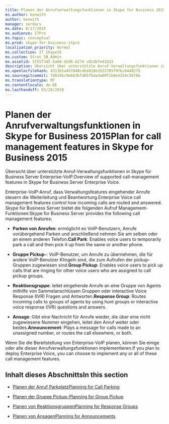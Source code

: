 ```yaml
---
title: Planen der Anrufverwaltungsfunktionen in Skype for Business 2015
ms.author: kenwith
author: kenwith
manager: serdars
ms.date: 8/17/2015
ms.audience: ITPro
ms.topic: conceptual
ms.prod: skype-for-business-itpro
localization_priority: Normal
ms.collection: IT_Skype16
ms.custom: Strat_SB_Admin
ms.assetid: 5f557345-5a04-45d6-b274-c02dbfe41b33
description: Übersicht über unterstützte Anruf-Verwaltungsfunktionen in Skype für Business Server Enterprise-VoIP.
ms.openlocfilehash: 4313b5a457048c4bdd10e3522705f9fbcb448275
ms.sourcegitcommit: 7d819bc9eb63bfd85f5dada09f1b8e5354c56f6b
ms.translationtype: MT
ms.contentlocale: de-DE
ms.lasthandoff: 03/28/2018
---
```

# <a name="plan-for-call-management-features-in-skype-for-business-2015"></a><span data-ttu-id="ebe57-103">Planen der Anrufverwaltungsfunktionen in Skype for Business 2015</span><span class="sxs-lookup"><span data-stu-id="ebe57-103">Plan for call management features in Skype for Business 2015</span></span>
 
<span data-ttu-id="ebe57-104">Übersicht über unterstützte Anruf-Verwaltungsfunktionen in Skype für Business Server Enterprise-VoIP.</span><span class="sxs-lookup"><span data-stu-id="ebe57-104">Overview of supported call-management features in Skype for Business Server Enterprise Voice.</span></span>
  
<span data-ttu-id="ebe57-105">Enterprise-VoIP-Anruf, dass Verwaltungsfeatures eingehender Anrufe steuern die Weiterleitung und Beantwortung.</span><span class="sxs-lookup"><span data-stu-id="ebe57-105">Enterprise Voice call management features control how incoming calls are routed and answered.</span></span> <span data-ttu-id="ebe57-106">Skype für Business Server bietet die folgenden Aufruf Management-Funktionen:</span><span class="sxs-lookup"><span data-stu-id="ebe57-106">Skype for Business Server provides the following call management features:</span></span> 
  
- <span data-ttu-id="ebe57-107">**Parken von Anrufen**: ermöglicht es VoIP-Benutzern, Anrufe vorübergehend Parken und anschließend nehmen Sie am selben oder an einem anderen Telefon.</span><span class="sxs-lookup"><span data-stu-id="ebe57-107">**Call Park**: Enables voice users to temporarily park a call and then pick it up from the same or another phone.</span></span>
    
- <span data-ttu-id="ebe57-108">**Gruppe Pickup-**: VoIP-Benutzer, um Anrufe zu übernehmen, die für andere VoIP-Benutzer Klingeln sind, die zum Aufrufen der pickup-Gruppen zugewiesen sind.</span><span class="sxs-lookup"><span data-stu-id="ebe57-108">**Group Pickup**: Enables voice users to pick up calls that are ringing for other voice users who are assigned to call pickup groups.</span></span>
    
- <span data-ttu-id="ebe57-109">**Reaktionsgruppe**: leitet eingehende Anrufe an eine Gruppe von Agents mithilfe von Sammelanschlüssen Gruppen oder interactive Voice Response (IVR) Fragen und Antworten.</span><span class="sxs-lookup"><span data-stu-id="ebe57-109">**Response Group**: Routes incoming calls to groups of agents by using hunt groups or interactive voice response (IVR) questions and answers.</span></span> 
    
- <span data-ttu-id="ebe57-110">**Ansage**: Gibt eine Nachricht für Anrufe wieder, die über eine nicht zugewiesene Nummer eingehen, leitet den Anruf weiter oder beides.</span><span class="sxs-lookup"><span data-stu-id="ebe57-110">**Announcement**: Plays a message for calls made to an unassigned number, or routes the call elsewhere, or both.</span></span>
    
<span data-ttu-id="ebe57-111">Wenn Sie die Bereitstellung von Enterprise-VoIP planen, können Sie einige oder alle dieser Anrufverwaltungsfunktionen implementieren.</span><span class="sxs-lookup"><span data-stu-id="ebe57-111">If you plan to deploy Enterprise Voice, you can choose to implement any or all of these call management features.</span></span>
  
## <a name="in-this-section"></a><span data-ttu-id="ebe57-112">Inhalt dieses Abschnitts</span><span class="sxs-lookup"><span data-stu-id="ebe57-112">In this section</span></span>

- [<span data-ttu-id="ebe57-113">Planen der Anruf Parkplatz</span><span class="sxs-lookup"><span data-stu-id="ebe57-113">Planning for Call Parking</span></span>](http://technet.microsoft.com/library/e463c4ba-b7e4-42e5-98f0-0c8b842206dd.aspx)
    
- [<span data-ttu-id="ebe57-114">Planen der Gruppe Pickup-</span><span class="sxs-lookup"><span data-stu-id="ebe57-114">Planning for Group Pickup</span></span>](http://technet.microsoft.com/library/6d306466-778f-4c6a-9b6a-35dcd0d1811e.aspx)
    
- [<span data-ttu-id="ebe57-115">Planen von Reaktionsgruppen</span><span class="sxs-lookup"><span data-stu-id="ebe57-115">Planning for Response Groups</span></span>](http://technet.microsoft.com/library/7c10ce08-0068-4b22-8ecc-33e94811c900.aspx)
    
- [<span data-ttu-id="ebe57-116">Planen von Ansagen</span><span class="sxs-lookup"><span data-stu-id="ebe57-116">Planning for Announcements</span></span>](http://technet.microsoft.com/library/eb9f5420-0222-4fe0-81a7-9d249e56cd84.aspx)
    

